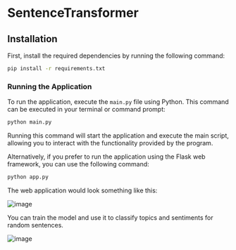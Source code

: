 # SentenceTransformer


## Installation

First, install the required dependencies by running the following command:

```bash
pip install -r requirements.txt
```


### Running the Application

To run the application, execute the `main.py` file using Python. This command can be executed in your terminal or command prompt:

```bash
python main.py
```

Running this command will start the application and execute the main script, allowing you to interact with the functionality provided by the program.


Alternatively, if you prefer to run the application using the Flask web framework, you can use the following command:
```bash
python app.py
```

The web application would look something like this:

![image](https://github.com/AishwaryaHastak/SentenceTransformer/assets/31357026/c409d091-6de7-42ce-876f-61e80711591b)

You can train the model and use it to classify topics and sentiments for random sentences.

![image](https://github.com/AishwaryaHastak/SentenceTransformer/assets/31357026/6bc68c82-d6dc-4117-82e3-57b87425aea8)
